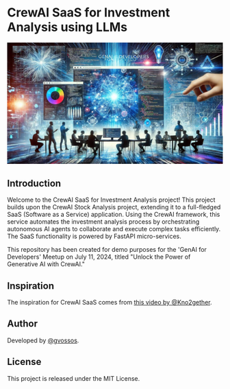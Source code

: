 # CrewAI SaaS for Investment Analysis using LLMs

![CrewAI Logo](genAI_for_Developers_1200x675_v2.jpg)

## Introduction
Welcome to the CrewAI SaaS for Investment Analysis project! This project builds upon the CrewAI Stock Analysis project, extending it to a full-fledged SaaS (Software as a Service) application. Using the CrewAI framework, this service automates the investment analysis process by orchestrating autonomous AI agents to collaborate and execute complex tasks efficiently. The SaaS functionality is powered by FastAPI micro-services.

This repository has been created for demo purposes for the 'GenAI for Developers' Meetup on July 11, 2024, titled "Unlock the Power of Generative AI with CrewAI."

## Inspiration
The inspiration for CrewAI SaaS comes from [this video by @Kno2gether](https://www.youtube.com/watch?v=pFZHpFuzcBE&t=854s).

## Author
Developed by [@gvossos](https://github.com/gvossos/).

## License
This project is released under the MIT License.
